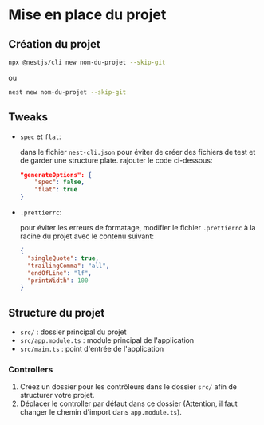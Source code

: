 # Mise en place du projet

## Création du projet

```bash
npx @nestjs/cli new nom-du-projet --skip-git
```

ou

```bash
nest new nom-du-projet --skip-git
```

## Tweaks

- `spec` et `flat`:

  dans le fichier `nest-cli.json` pour éviter de créer des fichiers de test et de garder une structure plate.
  rajouter le code ci-dessous:

  ```json
  "generateOptions": {
      "spec": false,
      "flat": true
  }
  ```

- `.prettierrc`:

  pour éviter les erreurs de formatage, modifier le fichier `.prettierrc` à la racine du projet avec le contenu
  suivant:

  ```json
  {
    "singleQuote": true,
    "trailingComma": "all",
    "endOfLine": "lf",
    "printWidth": 100
  }
  ```

## Structure du projet

- `src/` : dossier principal du projet
- `src/app.module.ts` : module principal de l'application
- `src/main.ts` : point d'entrée de l'application

### Controllers

1. Créez un dossier pour les contrôleurs dans le dossier `src/` afin de structurer votre projet.
2. Déplacer le controller par défaut dans ce dossier (Attention, il faut changer le chemin d'import dans `app.module.ts`).
